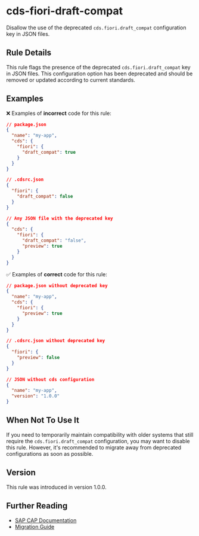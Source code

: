 # cds-fiori-draft-compat

Disallow the use of the deprecated `cds.fiori.draft_compat` configuration key in JSON files.

## Rule Details

This rule flags the presence of the deprecated `cds.fiori.draft_compat` key in JSON files. This configuration option has been deprecated and should be removed or updated according to current standards.

## Examples

❌ Examples of **incorrect** code for this rule:

```json
// package.json
{
  "name": "my-app",
  "cds": {
    "fiori": {
      "draft_compat": true
    }
  }
}
```

```json
// .cdsrc.json
{
  "fiori": {
    "draft_compat": false
  }
}
```

```json
// Any JSON file with the deprecated key
{
  "cds": {
    "fiori": {
      "draft_compat": "false",
      "preview": true
    }
  }
}
```

✅ Examples of **correct** code for this rule:

```json
// package.json without deprecated key
{
  "name": "my-app",
  "cds": {
    "fiori": {
      "preview": true
    }
  }
}
```

```json
// .cdsrc.json without deprecated key
{
  "fiori": {
    "preview": false
  }
}
```

```json
// JSON without cds configuration
{
  "name": "my-app",
  "version": "1.0.0"
}
```

## When Not To Use It

If you need to temporarily maintain compatibility with older systems that still require the `cds.fiori.draft_compat` configuration, you may want to disable this rule. However, it's recommended to migrate away from deprecated configurations as soon as possible.

## Version

This rule was introduced in version 1.0.0.

## Further Reading

- [SAP CAP Documentation](https://cap.cloud.sap/)
- [Migration Guide](https://cap.cloud.sap/docs/releases/)
